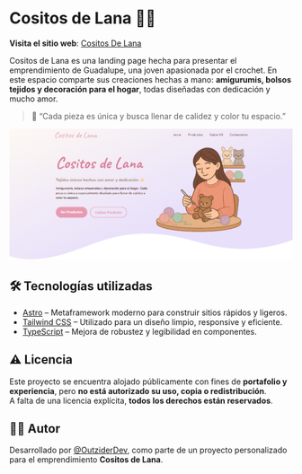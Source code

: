 # Cositos de Lana 🧶✨

**Visita el sitio web**: [Cositos De Lana](https://cositos-de-lana.vercel.app/)

Cositos de Lana es una landing page hecha para presentar el emprendimiento de Guadalupe, una joven apasionada por el crochet. En este espacio comparte sus creaciones hechas a mano: **amigurumis, bolsos tejidos y decoración para el hogar**, todas diseñadas con dedicación y mucho amor.

> 🌸 “Cada pieza es única y busca llenar de calidez y color tu espacio.”

![Cositos De Lana](hero.png)

## 🛠 Tecnologías utilizadas

- [Astro](https://astro.build/) – Metaframework moderno para construir sitios rápidos y ligeros.
- [Tailwind CSS](https://tailwindcss.com/) – Utilizado para un diseño limpio, responsive y eficiente.
- [TypeScript](https://www.typescriptlang.org/) – Mejora de robustez y legibilidad en componentes.

## ⚠️ Licencia

Este proyecto se encuentra alojado públicamente con fines de **portafolio y experiencia**, pero **no está autorizado su uso, copia o redistribución**.  
A falta de una licencia explícita, **todos los derechos están reservados**.

## 👩‍💻 Autor

Desarrollado por [@OutziderDev](https://github.com/OutziderDev/), como parte de un proyecto personalizado para el emprendimiento **Cositos de Lana**.
